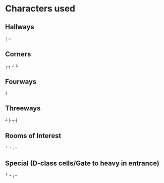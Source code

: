 # Characters used
## Hallways
`│`
`─`

## Corners
`┌`
`┐`
`┘`
`└`

## Fourways
`┼`

## Threeways
`┴`
`├`
`┬`
`┤`

## Rooms of Interest
`╵`
`╶`
`╷`
`╴`

## Special (D-class cells/Gate to heavy in entrance)
`╹`
`╺`
`╻`
`╸`
